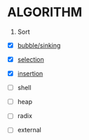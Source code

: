 # ALGORITHM

1. Sort

* [x] [bubble/sinking](https://github.com/SangA-Lee/ALGORITHM/tree/main/Sort/bubble)

* [x] [selection](https://github.com/SangA-Lee/ALGORITHM/tree/main/Sort/selection)

* [x] [insertion](https://github.com/SangA-Lee/ALGORITHM/tree/main/Sort/insertion)

* [ ] shell

* [ ] heap

* [ ] radix

* [ ] external
